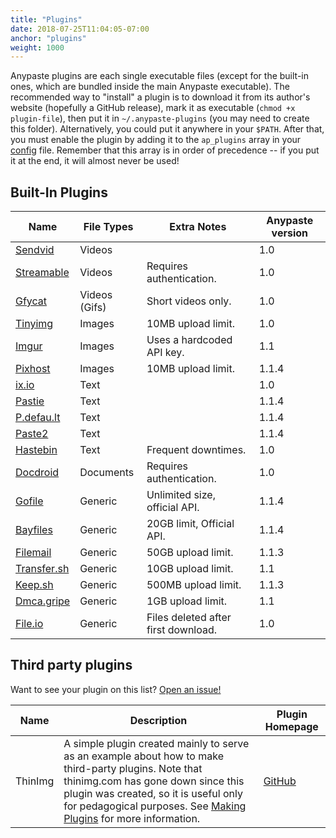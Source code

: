 ```yaml
---
title: "Plugins"
date: 2018-07-25T11:04:05-07:00
anchor: "plugins"
weight: 1000
---
```


Anypaste plugins are each single executable files (except for the built-in ones, which are bundled inside the main Anypaste executable). The recommended way to "install" a plugin is to download it from its author's website (hopefully a GitHub release), mark it as executable (`chmod +x plugin-file`), then put it in `~/.anypaste-plugins` (you may need to create this folder). Alternatively, you could put it anywhere in your `$PATH`. After that, you must enable the plugin by adding it to the `ap_plugins` array in your [config](#configuration) file. Remember that this array is in order of precedence -- if you put it at the end, it will almost never be used!

## Built-In Plugins 

Name | File Types | Extra Notes | Anypaste version
---|---|---|---
[Sendvid](http://sendvid.com) | Videos | | 1.0
[Streamable](https://streamable.com) | Videos | Requires authentication. | 1.0
[Gfycat](https://gfycat.com) | Videos (Gifs) | Short videos only. | 1.0
[Tinyimg](https://tinyimg.io) | Images | 10MB upload limit. | 1.0
[Imgur](https://tinyimg.io) | Images | Uses a hardcoded API key. | 1.1
[Pixhost](https://pixhost.to) | Images | 10MB upload limit. | 1.1.4
[ix.io](https://ix.io) | Text | | 1.0
[Pastie](https://pastie.org) | Text | | 1.1.4
[P.defau.lt](https://p.defau.lt) | Text | | 1.1.4
[Paste2](https://paste2.org) | Text | | 1.1.4
[Hastebin](https://hastebin.com) | Text | Frequent downtimes. | 1.0
[Docdroid](https://docdroid.net) | Documents | Requires authentication. | 1.0
[Gofile](https://gofile.com) | Generic | Unlimited size, official API. | 1.1.4
[Bayfiles](https://bayfiles.com) | Generic | 20GB limit, Official API. | 1.1.4
[Filemail](https://filemail.com) | Generic | 50GB upload limit. | 1.1.3
[Transfer.sh](https://transfersh.com) | Generic | 10GB upload limit. | 1.1
[Keep.sh](https://keep.sh) | Generic | 500MB upload limit. | 1.1.3
[Dmca.gripe](https://dmca.gripe) | Generic | 1GB upload limit. | 1.1
[File.io](https://file.io) | Generic | Files deleted after first download. | 1.0

## Third party plugins

Want to see your plugin on this list? [Open an issue!](https://github.com/markasoftware/anypaste-website/issues/new)

Name | Description | Plugin Homepage
---|---|---
ThinImg | A simple plugin created mainly to serve as an example about how to make third-party plugins. Note that thinimg.com has gone down since this plugin was created, so it is useful only for pedagogical purposes. See [Making Plugins](#making-plugins) for more information. | [GitHub](https://github.com/markasoftware/anypaste-thinimg)
